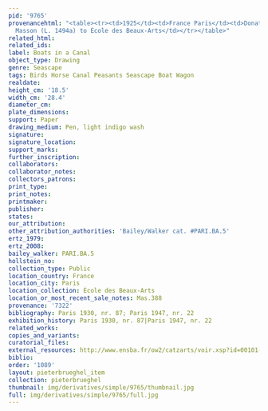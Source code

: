 ```yaml
---
pid: '9765'
provenancehtml: "<table><tr><td>1925</td><td>France Paris</td><td>Donated by Jean
  Masson (L. 1494a) to École des Beaux-Arts</td></tr></table>"
related_html:
related_ids:
label: Boats in a Canal
object_type: Drawing
genre: Seascape
tags: Birds Horse Canal Peasants Seascape Boat Wagon
realdate:
height_cm: '18.5'
width_cm: '28.4'
diameter_cm:
plate_dimensions:
support: Paper
drawing_medium: Pen, light indigo wash
signature:
signature_location:
support_marks:
further_inscription:
collaborators:
collaborator_notes:
collectors_patrons:
print_type:
print_notes:
printmaker:
publisher:
states:
our_attribution:
other_attribution_authorities: 'Bailey/Walker cat. #PARI.BA.5'
ertz_1979:
ertz_2008:
bailey_walker: PARI.BA.5
hollstein_no:
collection_type: Public
location_country: France
location_city: Paris
location_collection: École des Beaux-Arts
location_or_most_recent_sale_notes: Mas.388
provenance: '7322'
bibliography: Paris 1930, nr. 87; Paris 1947, nr. 22
exhibition_history: Paris 1930, nr. 87|Paris 1947, nr. 22
related_works:
copies_and_variants:
curatorial_files:
external_resources: http://www.ensba.fr/ow2/catzarts/voir.xsp?id=00101-23831&qid=sdx_q3&n=4&sf=&e=
biblio:
order: '1089'
layout: pieterbrueghel_item
collection: pieterbrueghel
thumbnail: img/derivatives/simple/9765/thumbnail.jpg
full: img/derivatives/simple/9765/full.jpg
---
```

